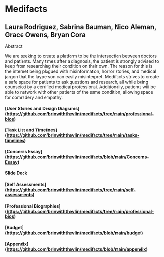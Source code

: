 # Medifacts 
## Laura Rodriguez, Sabrina Bauman, Nico Aleman, Grace Owens, Bryan Cora
Abstract:

We are seeking to create a platform to be the intersection between doctors and patients. Many times after a diagnosis, the patient is strongly advised to keep from researching their condition on their own. The reason for this is the internet being plagued with misinformation, horror stories, and medical jargon that the layperson can easily misinterpret. Medifacts strives to create a safe space for patients to ask questions and research, all while being counseled by a certified medical professional. Additionally, patients will be able to network with other patients of the same condition, allowing space for comradery and empathy.

#### [User Stories and Design Diagrams] (https://github.com/brinwiththevlin/medifacts/tree/main/professional-bios)

#### [Task List and Timelines] (https://github.com/brinwiththevlin/medifacts/tree/main/tasks-timelines)

#### [Concerns Essay] (https://github.com/brinwiththevlin/medifacts/blob/main/Concerns-Essay)

#### Slide Deck

#### [Self Assessments] (https://github.com/brinwiththevlin/medifacts/tree/main/self-assessments)

#### [Professional Biographies] (https://github.com/brinwiththevlin/medifacts/tree/main/professional-bios)

#### [Budget] (https://github.com/brinwiththevlin/medifacts/blob/main/budget)

#### [Appendix] (https://github.com/brinwiththevlin/medifacts/blob/main/appendix)

